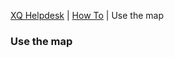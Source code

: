 ---
---
[XQ Helpdesk](http://help.exquance.com) | [How To](http://help.exquance.com/howto/) | Use the map

### Use the map
